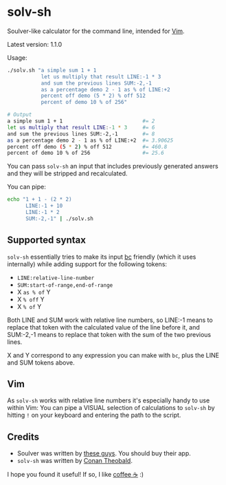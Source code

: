 # solv-sh

Soulver-like calculator for the command line, intended for [Vim](#vim).

Latest version: 1.1.0

Usage:

```sh
./solv.sh "a simple sum 1 + 1
           let us multiply that result LINE:-1 * 3
           and sum the previous lines SUM:-2,-1
           as a percentage demo 2 - 1 as % of LINE:+2
           percent off demo (5 * 2) % off 512
           percent of demo 10 % of 256"

# Output
a simple sum 1 + 1                          #= 2
let us multiply that result LINE:-1 * 3     #= 6
and sum the previous lines SUM:-2,-1        #= 8
as a percentage demo 2 - 1 as % of LINE:+2  #= 3.90625
percent off demo (5 * 2) % off 512          #= 460.8
percent of demo 10 % of 256                 #= 25.6
```

You can pass `solv-sh` an input that includes previously generated answers and
they will be stripped and recalculated.


You can pipe:

```sh
echo "1 + 1 - (2 * 2)
      LINE:-1 + 10
      LINE:-1 * 2
      SUM:-2,-1" | ./solv.sh
```

## Supported syntax

`solv-sh` essentially tries to make its input
[bc](https://linux.die.net/man/1/bc) friendly (which it uses internally) while
adding support for the following tokens:

- `LINE:relative-line-number`
- `SUM:start-of-range,end-of-range`
- X `as % of` Y
- X `% off` Y
- X `% of` Y

Both LINE and SUM work with relative line numbers, so LINE:-1 means to replace
that token with the calculated value of the line before it, and SUM:-2,-1 means
to replace that token with the sum of the two previous lines.

X and Y correspond to any expression you can make with `bc`, plus the LINE and
SUM tokens above.

## Vim

As `solv-sh` works with relative line numbers it's especially handy to use
within Vim: You can pipe a VISUAL selection of calculations to `solv-sh` by
hitting `!` on your keyboard and entering the path to the script.

## Credits

- Soulver was written by [these guys](https://soulver.app/). You should buy their app.
- `solv-sh` was written by [Conan Theobald](https://github.com/shuckster/).

I hope you found it useful! If so, I like [coffee ☕️](https://www.buymeacoffee.com/shuckster) :)
